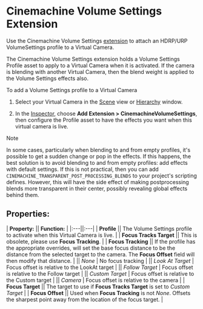 # Cinemachine Volume Settings Extension

Use the Cinemachine Volume Settings [extension](CinemachineVirtualCameraExtensions.md) to attach an HDRP/URP VolumeSettings profile to a Virtual Camera.

The Cinemachine Volume Settings extension holds a Volume Settings Profile asset to apply to a Virtual Camera when it is activated. If the camera is blending with another Virtual Camera, then the blend weight is applied to the Volume Settings effects also.

To add a Volume Settings profile to a Virtual Camera

1. Select your Virtual Camera in the [Scene](https://docs.unity3d.com/Manual/UsingTheSceneView.html) view or [Hierarchy](https://docs.unity3d.com/Manual/Hierarchy.html) window.

2. In the [Inspector](https://docs.unity3d.com/Manual/UsingTheInspector.html), choose __Add Extension > CinemachineVolumeSettings__, then configure the Profile asset to have the effects you want when this virtual camera is live.


> [!NOTE]
> In some cases, particularly when blending to and from empty profiles, it's possible to get a sudden change or pop in the effects.  If this happens, the best solution is to avoid blending to and from empty profiles: add effects with default settings.  If this is not practical, then you can add `CINEMACHINE_TRANSPARENT_POST_PROCESSING_BLENDS` to your project's scripting defines.  However, this will have the side effect of making postprocessing blends more transparent in their center, possibly revealing global effects behind them.

## Properties:

| **Property:** || **Function:** |
|:---||:---|
| __Profile__ || The Volume Settings profile to activate when this Virtual Camera is live. |
| __Focus Tracks Target__ || This is obsolete, please use __Focus Tracking__. |
| __Focus Tracking__ || If the profile has the appropriate overrides, will set the base focus distance to be the distance from the selected target to the camera.  The __Focus Offset__ field will then modify that distance. |
|| _None_ | No focus tracking |
|| _Look At Target_ | Focus offset is relative to the LookAt target |
|| _Follow Target_ | Focus offset is relative to the Follow target |
|| _Custom Target_ | Focus offset is relative to the Custom target |
|| _Camera_ | Focus offset is relative to the camera |
| __Focus Target__ || The target to use if __Focus Tracks Target__ is set to _Custom Target_ |
| __Focus Offset__ || Used when __Focus Tracking__ is not _None_.  Offsets the sharpest point away from the location of the focus target. |


